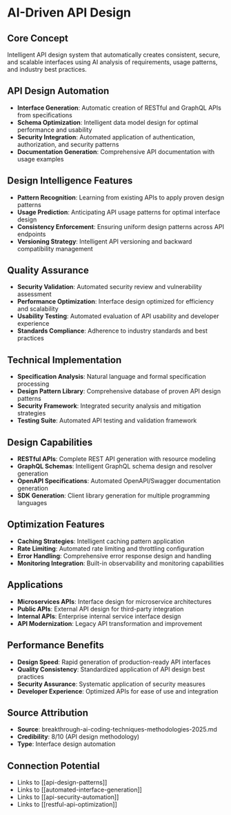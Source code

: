 # AI-Driven API Design

## Core Concept
Intelligent API design system that automatically creates consistent, secure, and scalable interfaces using AI analysis of requirements, usage patterns, and industry best practices.

## API Design Automation
- **Interface Generation**: Automatic creation of RESTful and GraphQL APIs from specifications
- **Schema Optimization**: Intelligent data model design for optimal performance and usability
- **Security Integration**: Automated application of authentication, authorization, and security patterns
- **Documentation Generation**: Comprehensive API documentation with usage examples

## Design Intelligence Features
- **Pattern Recognition**: Learning from existing APIs to apply proven design patterns
- **Usage Prediction**: Anticipating API usage patterns for optimal interface design
- **Consistency Enforcement**: Ensuring uniform design patterns across API endpoints
- **Versioning Strategy**: Intelligent API versioning and backward compatibility management

## Quality Assurance
- **Security Validation**: Automated security review and vulnerability assessment
- **Performance Optimization**: Interface design optimized for efficiency and scalability
- **Usability Testing**: Automated evaluation of API usability and developer experience
- **Standards Compliance**: Adherence to industry standards and best practices

## Technical Implementation
- **Specification Analysis**: Natural language and formal specification processing
- **Design Pattern Library**: Comprehensive database of proven API design patterns
- **Security Framework**: Integrated security analysis and mitigation strategies
- **Testing Suite**: Automated API testing and validation framework

## Design Capabilities
- **RESTful APIs**: Complete REST API generation with resource modeling
- **GraphQL Schemas**: Intelligent GraphQL schema design and resolver generation
- **OpenAPI Specifications**: Automated OpenAPI/Swagger documentation generation
- **SDK Generation**: Client library generation for multiple programming languages

## Optimization Features
- **Caching Strategies**: Intelligent caching pattern application
- **Rate Limiting**: Automated rate limiting and throttling configuration
- **Error Handling**: Comprehensive error response design and handling
- **Monitoring Integration**: Built-in observability and monitoring capabilities

## Applications
- **Microservices APIs**: Interface design for microservice architectures
- **Public APIs**: External API design for third-party integration
- **Internal APIs**: Enterprise internal service interface design
- **API Modernization**: Legacy API transformation and improvement

## Performance Benefits
- **Design Speed**: Rapid generation of production-ready API interfaces
- **Quality Consistency**: Standardized application of API design best practices
- **Security Assurance**: Systematic application of security measures
- **Developer Experience**: Optimized APIs for ease of use and integration

## Source Attribution
- **Source**: breakthrough-ai-coding-techniques-methodologies-2025.md
- **Credibility**: 8/10 (API design methodology)
- **Type**: Interface design automation

## Connection Potential
- Links to [[api-design-patterns]]
- Links to [[automated-interface-generation]]
- Links to [[api-security-automation]]
- Links to [[restful-api-optimization]]